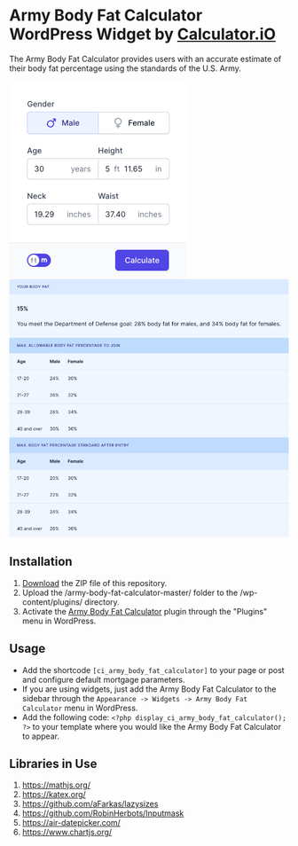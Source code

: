 # Army Body Fat Calculator WordPress Widget by [Calculator.iO](https://www.calculator.io/ "Calculator.iO Homepage")

The Army Body Fat Calculator provides users with an accurate estimate of their body fat percentage using the standards of the U.S. Army.

![Army Body Fat Calculator Input Form](/assets/images/screenshot-1.png "Army Body Fat Calculator Input Form")
![Army Body Fat Calculator Calculation Results](/assets/images/screenshot-2.png "Army Body Fat Calculator Calculation Results")

## Installation

1. [Download](https://github.com/pub-calculator-io/age-calculator/archive/refs/heads/master.zip) the ZIP file of this repository.
2. Upload the /army-body-fat-calculator-master/ folder to the /wp-content/plugins/ directory.
3. Activate the [Army Body Fat Calculator](https://www.calculator.io/army-body-fat-calculator/ "Army Body Fat Calculator Homepage") plugin through the "Plugins" menu in WordPress.

## Usage
* Add the shortcode `[ci_army_body_fat_calculator]` to your page or post and configure default mortgage parameters.
* If you are using widgets, just add the Army Body Fat Calculator to the sidebar through the `Appearance -> Widgets -> Army Body Fat Calculator` menu in WordPress.
* Add the following code: `<?php display_ci_army_body_fat_calculator(); ?>` to your template where you would like the Army Body Fat Calculator to appear.

## Libraries in Use
1. https://mathjs.org/
2. https://katex.org/
3. https://github.com/aFarkas/lazysizes
4. https://github.com/RobinHerbots/Inputmask
5. https://air-datepicker.com/
6. https://www.chartjs.org/
